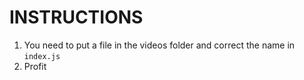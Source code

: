 # INSTRUCTIONS

1. You need to put a file in the videos folder and correct the name in `index.js`
2. Profit